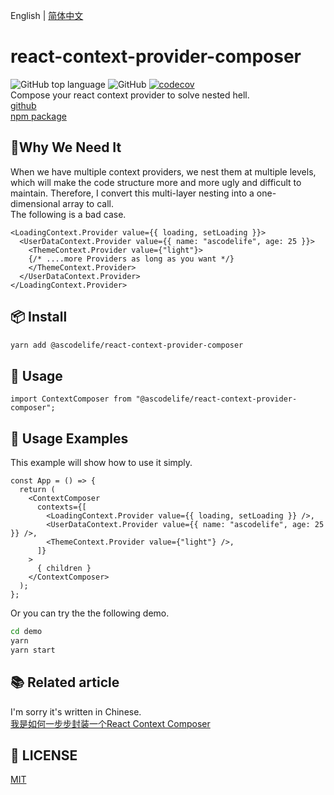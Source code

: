 English | [简体中文](https://github.com/ascodelife/react-context-provider-composer/blob/master/README.zh-CN.md)

# react-context-provider-composer
![GitHub top language](https://img.shields.io/github/languages/top/ascodelife/react-context-provider-composer) ![GitHub](https://img.shields.io/github/license/ascodelife/react-context-provider-composer) [![codecov](https://codecov.io/gh/ascodelife/react-context-provider-composer/branch/master/graph/badge.svg?token=1BV3N89SYV)](https://codecov.io/gh/ascodelife/react-context-provider-composer)  
Compose your react context provider to solve nested hell.  
[github](https://github.com/ascodelife/react-context-provider-composer)  
[npm package](https://www.npmjs.com/package/@ascodelife/react-context-provider-composer)
## 🤔Why We Need It 
When we have multiple context providers, we nest them at multiple levels, which will make the code structure more and more ugly and difficult to maintain. Therefore, I convert this multi-layer nesting into a one-dimensional array to call.  
The following is a bad case.


```tsx
<LoadingContext.Provider value={{ loading, setLoading }}>
  <UserDataContext.Provider value={{ name: "ascodelife", age: 25 }}>
    <ThemeContext.Provider value={"light"}>
    {/* ....more Providers as long as you want */}
    </ThemeContext.Provider>
  </UserDataContext.Provider>
</LoadingContext.Provider>
```

## 📦 Install

```bash
yarn add @ascodelife/react-context-provider-composer
```

## 🔨 Usage

```tsx
import ContextComposer from "@ascodelife/react-context-provider-composer";
```

## 🌰 Usage Examples

This example will show how to use it simply.
```tsx
const App = () => {
  return (
    <ContextComposer
      contexts={[
        <LoadingContext.Provider value={{ loading, setLoading }} />,
        <UserDataContext.Provider value={{ name: "ascodelife", age: 25 }} />,
        <ThemeContext.Provider value={"light"} />,
      ]}
    >
      { children }
    </ContextComposer>
  );
};

```
Or you can try the the following demo.

```bash
cd demo
yarn
yarn start
```

## 📚 Related article
I'm sorry it's written in Chinese.  
[我是如何一步步封装一个React Context Composer ](https://juejin.cn/post/6997780311488593951/)

## 📃 LICENSE
[MIT](https://github.com/ascodelife/react-context-provider-composer/blob/master/LICENSE)